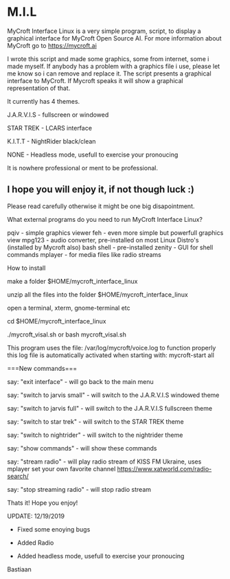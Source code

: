 # M.I.L
MyCroft Interface Linux is a very simple
program, script, to display a graphical interface 
for MyCroft Open Source AI.
For more information about MyCroft go to https://mycroft.ai

I wrote this script and made some graphics, some from internet,
some i made myself. If anybody has a problem with a graphics file
i use, please let me know so i can remove and replace it.
The script presents a graphical interface to MyCroft. If Mycroft
speaks it will show a graphical representation of that.

It currently has 4 themes.

J.A.R.V.I.S - fullscreen or windowed

STAR TREK   - LCARS interface

K.I.T.T     - NightRider black/clean

NONE        - Headless mode, usefull to exercise your pronoucing



It is nowhere professional or ment to be professional. 

I hope you will enjoy it, if not though luck :)
--------------------------------------------------------------------

Please read carefully otherwise it might be one big disapointment.

What external programs do you need to run MyCroft Interface Linux?

pqiv - simple graphics viewer
feh - even more simple but powerfull graphics view
mpg123 - audio converter, pre-installed on most Linux Distro's (installed by Mycroft also)
bash shell - pre-installed
zenity - GUI for shell commands
mplayer - for media files like radio streams

How to install

make a folder $HOME/mycroft_interface_linux

unzip all the files into the folder $HOME/mycroft_interface_linux

open a terminal, xterm, gnome-terminal etc

cd $HOME/mycroft_interface_linux

./mycroft_visal.sh or bash mycroft_visal.sh 

This program uses the file: /var/log/mycroft/voice.log to function properly
this log file is automatically activated when starting with: mycroft-start all

===New commands===

say: "exit interface" - will go back to the main menu

say: "switch to jarvis small" - will switch to the J.A.R.V.I.S windowed theme

say: "switch to jarvis full" - will switch to the J.A.R.V.I.S fullscreen theme

say: "switch to star trek"  - will switch to the STAR TREK theme

say: "switch to nightrider" - will switch to the nightrider theme

say: "show commands" - will show these commands

say: "stream radio" - will play radio stream of KISS FM Ukraine, uses mplayer
set your own favorite channel https://www.xatworld.com/radio-search/

say: "stop streaming radio" - will stop radio stream


Thats it! Hope you enjoy!


UPDATE: 12/19/2019

- Fixed some enoying bugs

- Added Radio
- Added headless mode, usefull to exercise your pronoucing

Bastiaan
